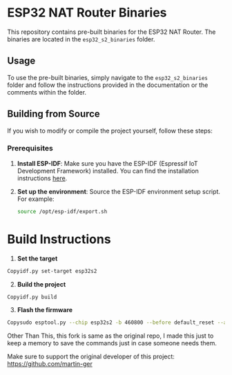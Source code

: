 # ESP32 NAT Router Binaries

This repository contains pre-built binaries for the ESP32 NAT Router. The binaries are located in the `esp32_s2_binaries` folder.

## Usage

To use the pre-built binaries, simply navigate to the `esp32_s2_binaries` folder and follow the instructions provided in the documentation or the comments within the folder.

## Building from Source

If you wish to modify or compile the project yourself, follow these steps:

### Prerequisites

1. **Install ESP-IDF**: Make sure you have the ESP-IDF (Espressif IoT Development Framework) installed. You can find the installation instructions [here](https://docs.espressif.com/projects/esp-idf/en/latest/esp32s2/get-started/index.html).

2. **Set up the environment**: Source the ESP-IDF environment setup script. For example:
   ```sh
   source /opt/esp-idf/export.sh
   ```

# Build Instructions

1. **Set the target**
```sh
Copyidf.py set-target esp32s2
```
2. **Build the project**
```sh
Copyidf.py build
```
3. **Flash the firmware**

```sh
Copysudo esptool.py --chip esp32s2 -b 460800 --before default_reset --after hard_reset write_flash --flash_mode dio --flash_size 2MB --flash_freq 80m 0x1000 path/to/bootloader.bin 0x8000 path/to/partition-table.bin 0x10000 path/to/esp32_nat_router.bin
```

Other Than This, this fork is same as the original repo, I made this just to keep a memory to save the commands just in case someone needs them.  

Make sure to support the original developer of this project: https://github.com/martin-ger